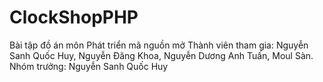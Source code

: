 # ClockShopPHP
Bài tập đồ án môn Phát triển mã nguồn mở
Thành viên tham gia: Nguyễn Sanh Quốc Huy, Nguyễn Đăng Khoa, Nguyễn Dương Anh Tuấn, Moul Sàn.
Nhóm trưởng: Nguyễn Sanh Quốc Huy
